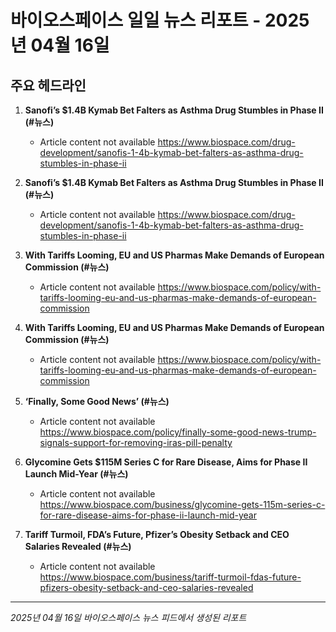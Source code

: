 # 바이오스페이스 일일 뉴스 리포트 - 2025년 04월 16일


## 주요 헤드라인

1. **Sanofi’s $1.4B Kymab Bet Falters as Asthma Drug Stumbles in Phase II (#뉴스)**
   - Article content not available
   <https://www.biospace.com/drug-development/sanofis-1-4b-kymab-bet-falters-as-asthma-drug-stumbles-in-phase-ii>

2. **Sanofi’s $1.4B Kymab Bet Falters as Asthma Drug Stumbles in Phase II (#뉴스)**
   - Article content not available
   <https://www.biospace.com/drug-development/sanofis-1-4b-kymab-bet-falters-as-asthma-drug-stumbles-in-phase-ii>

3. **With Tariffs Looming, EU and US Pharmas Make Demands of European Commission (#뉴스)**
   - Article content not available
   <https://www.biospace.com/policy/with-tariffs-looming-eu-and-us-pharmas-make-demands-of-european-commission>

4. **With Tariffs Looming, EU and US Pharmas Make Demands of European Commission (#뉴스)**
   - Article content not available
   <https://www.biospace.com/policy/with-tariffs-looming-eu-and-us-pharmas-make-demands-of-european-commission>

5. **‘Finally, Some Good News’ (#뉴스)**
   - Article content not available
   <https://www.biospace.com/policy/finally-some-good-news-trump-signals-support-for-removing-iras-pill-penalty>

6. **Glycomine Gets $115M Series C for Rare Disease, Aims for Phase II Launch Mid-Year (#뉴스)**
   - Article content not available
   <https://www.biospace.com/business/glycomine-gets-115m-series-c-for-rare-disease-aims-for-phase-ii-launch-mid-year>

7. **Tariff Turmoil, FDA’s Future, Pfizer’s Obesity Setback and CEO Salaries Revealed (#뉴스)**
   - Article content not available
   <https://www.biospace.com/business/tariff-turmoil-fdas-future-pfizers-obesity-setback-and-ceo-salaries-revealed>


---
*2025년 04월 16일 바이오스페이스 뉴스 피드에서 생성된 리포트*